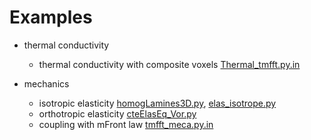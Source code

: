 
# Examples

- thermal conductivity
    - thermal conductivity with composite voxels [Thermal_tmfft.py.in](/tests/didacticExamples/buildVoxellation/Thermal_tmfft.py)

- mechanics
    - isotropic elasticity [homogLamines3D.py](https://www-git-cad.intra.cea.fr/DEC/pleiades/merope/merope_nucleaire/-/blob/master/tests/3_tests_analytical/Lamines3D/homogLamines3D.py.in), [elas_isotrope.py](https://www-git-cad.intra.cea.fr/DEC/pleiades/merope/merope_nucleaire/-/blob/master/tests/2_tests_mechanicalBehaviour/elas_iso/elas_isotrope.py.in)
    - orthotropic elasticity [cteElasEq_Vor.py](https://www-git-cad.intra.cea.fr/DEC/pleiades/merope/merope_nucleaire/-/blob/master/tests/3_tests_analytical/cteElasEq/cteElasEq_Vor.py.in)
    - coupling with mFront law [tmfft_meca.py.in](https://www-git-cad.intra.cea.fr/DEC/pleiades/merope/merope_nucleaire/-/blob/master/tests/2_tests_mechanicalBehaviour/tmfft_meca_py/tmfft_meca.py.in)
